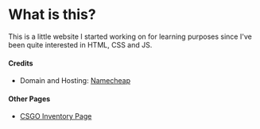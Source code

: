 # What is this?

This is a little website I started working on for learning purposes since I've been quite interested in HTML, CSS and JS.

#### Credits

* Domain and Hosting: [Namecheap](https://www.namecheap.com/)

#### Other Pages

* [CSGO Inventory Page](https://www.imuseless.xyz/other_pages/skins/index.html)